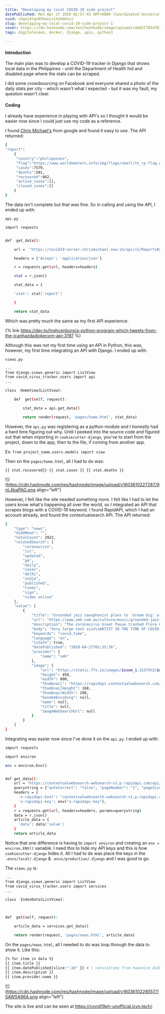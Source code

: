```yaml
---
title: "Developing my local COVID-19 side project"
datePublished: Mon Apr 27 2020 02:57:43 GMT+0000 (Coordinated Universal Time)
cuid: ckgos4lqn05hencs14zbm4scz
slug: developing-my-local-covid-19-side-project-1
cover: https://cdn.hashnode.com/res/hashnode/image/upload/v1682770347015/b80491cb-a7e4-46cc-a5be-092fae10ce58.jpeg
tags: digitalocean, docker, django, apis, python3

---
```


#### Introduction

The main plan was to develop a COVID-19 tracker in Django that shows local data in the Philippines - until the Department of Health hid and disabled page where the stats can be scraped.

I did some crowdsourcing on Facebook and everyone shared a photo of the daily stats per city - which wasn't what I expected - but it was my fault, my question wasn't clear.

#### Coding

I already have experience in playing with API's so I thought it would be easier now since I could just use my code as a reference.

I found [Chris Michael's](https://covid19-docs.chrismichael.now.sh/) from google and found it easy to use. The API returned:

```bash
{
"report":
    {
     "country":"philippines",
     "flag":"https://www.worldometers.info/img/flags/small/tn_rp-flag.gif",
     "cases":7579,
     "deaths":501,
     "recovered":862,
     "active_cases":[],
     "closed_cases":[]
    }
}
```

The data isn't complete but that was fine. So in calling and using the API, I ended up with:

`api.py`

```bash
import requests


def  get_data():

    url =  "https://covid19-server.chrismichael.now.sh/api/v1/ReportsByCountries/philippines"

    headers = {'Accept': 'application/json'}

    r = requests.get(url, headers=headers)

    stat = r.json()

    stat_data = {

    'stat': stat['report']

    }

    return stat_data
```

Which was pretty much the same as my first API experience:

{% link https://dev.to/highcenburg/a-python-program-which-tweets-from-the-icanhazdadjokecom-api-3197 %}

Although this was not my first time using an API in Python, this was, however, my first time integrating an API with Django. I ended up with:

`views.py`

```bash
...
from django.views.generic import ListView
from covid_virus_tracker.users import api
...

class  HomeView(ListView):

    def  get(self, request):  

        stat_data = api.get_data()

        return render(request, 'pages/home.html', stat_data)
```

However, the `api.py` was registering as a python module and I honestly had a hard time figuring out why. Until I peeked into the source code and figured out that when importing in `cookiecutter-django`, you've to start from the project, down to the app, then to the file, if coming from another app.

Ex: `from project_name.users.models import view`

Then on the `pages/home.html`, all I had to do was:

`{{ stat.recovered}} {{ stat.cases }} {{ stat.deaths }}`

![](https://cdn.hashnode.com/res/hashnode/image/upload/v1603610227287/9nL4baPAG.png align="left")

However, I felt like the site needed something more. I felt like I had to let the users know what's happening all over the world, so I integrated an API that scrapes blogs with a COVID-19 keyword. I found RapidAPI, which I had an account already, and found the contextualsearch API. The API returned:

```bash
{
    "type": "news",
    "didUMean": "",
    "totalCount": 2922,
    "relatedSearch": [
        "coronavirus",
        "ist",
        "updated",
        "pm",
        "daily",
        "cases",
        "delhi",
        "india",
        "published",
        "times",
        "sign",
        "video online"
    ],
    "value": [
        {
            "title": "Grounded jazz saxophonist plans to 'dream big' after lockdown",
            "url": "https://www.smh.com.au/culture/music/grounded-jazz-saxophonist-plans-to-dream-big-after-lockdown-20200427-p54nis.html?ref=rss&utm_medium=rss&utm_source=rss_feed",
            "description": "The coronavirus Great Pause trashed Flora Carbo's plans for a world tour with a new album. Now she's fighting snails and making plans.",
            "body": "Very large text size\nARTIST IN THE TIME OF COVID-19: Flora Carbo\nJazz saxophonist Flora Carbo has recently released a new album, Voice. The next logical step? A launch then a tour  two things the Fairfield artist cant do thanks to the coronavirus.\nI had a six-week European trip cancelled; I was going to play at the Amersfoort Jazz Festival [Netherlands], attend the Jazzahead! conference in Germany and collaborate with some friends.\nJazz saxophonist Flora Carbo.\nCarbo was also going to capitalise on some serious buzz with gigs at the Melbourne International Jazz Festival (now cancelled, natch), where shes previously played with Maceo Parker and the Meltdown Big Band.\nAdvertisement\nShe was all set to front Flora Carbo Trio in the lunchtime series and I was going to be playing with [trumpeter] Niran Dasika as part of his group\".\nNow, Carbo is fighting snails out of her vegie garden, re-booking gigs, completing sudokus and 100 per cent subsisting on hot chocolate\".\nIm very lucky to have be",
            "keywords": "covid,time",
            "language": "en",
            "isSafe": true,
            "datePublished": "2020-04-27T01:35:36",
            "provider": {
                "name": "smh"
            },
            "image": {
                "url": "https://static.ffx.io/images/$zoom_1.32375%2C$multiply_0.7554%2C$ratio_1.776846%2C$width_1059%2C$x_0%2C$y_245/t_crop_custom/q_86%2Cf_auto/8a1b5ccca1398947c8147aae6400e5a7fecf2359",
                "height": 450,
                "width": 800,
                "thumbnail": "https://rapidapi.contextualwebsearch.com/api/thumbnail/get?value=5941184483138831277",
                "thumbnailHeight": 168,
                "thumbnailWidth": 298,
                "base64Encoding": null,
                "name": null,
                "title": null,
                "imageWebSearchUrl": null
            }
        }
    ]
}
```

Integrating was easier now since I've done it on the `api.py`. I ended up with:

```bash
import requests

import environ

env = environ.Env()


def get_data():
    url = "https://contextualwebsearch-websearch-v1.p.rapidapi.com/api/Search/NewsSearchAPI"
    querystring = {"autoCorrect": "false", "pageNumber": "1", "pageSize": "10", "q": "covid", "safeSearch": "true"}
    headers = {
      'x-rapidapi-host': "contextualwebsearch-websearch-v1.p.rapidapi.com",
      'x-rapidapi-key': env("x-rapidapi-key"),
    }
    r = requests.get(url, headers=headers, params=querystring)
    data = r.json()
    article_data = {
      'data': data['value']
    }
    return article_data
```

Notice that one difference is having to `import environ` and creating an `env = environ.ENV()` variable. I need this to hide my API keys and this is how `cookiecutter-django` hides it. All I had to do was place the keys in the `.envs/local/.django` & `.envs/production/.django` and I was good to go.

The `views.py` is:

```bash
...
from django.views.generic import ListView
from covid_virus_tracker.users import services
...

class  IndexData(ListView):

  

def  get(self, request):

    article_data = services.get_data()

    return render(request, 'pages/news.html', article_data)
```

On the `pages/news.html`, all I needed to do was loop through the data to show it. Like this:

```bash
{% for item in data %}
{{ item.title }}
{{ item.datePublished|slice:":10" }} # | naturaltime from humanize didn't work so I had to slice through the date
{{ item.description }}
{{ item.provider.name }}
```

![](https://cdn.hashnode.com/res/hashnode/image/upload/v1603610228557/1SAW5A96A.png align="left")

The site is live and can be seen at https://covid19ph-unofficial.icvn.tech/.